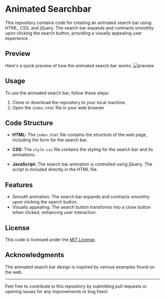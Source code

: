 # Animated Searchbar

This repository contains code for creating an animated search bar using HTML, CSS, and jQuery. The search bar expands and contracts smoothly upon clicking the search button, providing a visually appealing user experience .

## Preview

Here's a quick preview of how the animated search bar works:
![preview](https://github.com/withaarzoo/Animated-Searchbar-2/assets/59678435/40c01f8c-5d2d-473e-8c23-3a8898337b5b)

## Usage

To use the animated search bar, follow these steps:

1. Clone or download the repository to your local machine.
2. Open the `index.html` file in your web browser

## Code Structure

- **HTML:** The `index.html` file contains the structure of the web page, including the form for the search bar.
  
- **CSS:** The `style.css` file contains the styling for the search bar and its animations.
  
- **JavaScript:** The search bar animation is controlled using jQuery. The script is included directly in the HTML file.

## Features

- Smooth animation: The search bar expands and contracts smoothly upon clicking the search button.
- Visually appealing: The search button transforms into a close button when clicked, enhancing user interaction.

## License

This code is licensed under the [MIT License](LICENSE).

## Acknowledgments

The animated search bar design is inspired by various examples found on the web.

---

Feel free to contribute to this repository by submitting pull requests or opening issues for any improvements or bug fixes!

